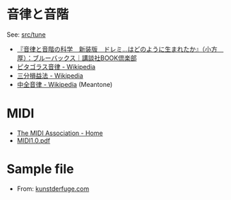 # 音律と音階

See: [src/tune](src/tune)

- [『音律と音階の科学　新装版　ドレミ…はどのように生まれたか』（小方　厚）：ブルーバックス｜講談社BOOK倶楽部](https://bookclub.kodansha.co.jp/product?item=0000310272)
- [ピタゴラス音律 - Wikipedia](https://ja.wikipedia.org/wiki/%E3%83%94%E3%82%BF%E3%82%B4%E3%83%A9%E3%82%B9%E9%9F%B3%E5%BE%8B)
- [三分損益法 - Wikipedia](https://ja.wikipedia.org/wiki/%E4%B8%89%E5%88%86%E6%90%8D%E7%9B%8A%E6%B3%95)
- [中全音律 - Wikipedia](https://ja.wikipedia.org/wiki/%E4%B8%AD%E5%85%A8%E9%9F%B3%E5%BE%8B) (Meantone)

# MIDI

- [The MIDI Association - Home](https://www.midi.org/specifications)
- [MIDI1.0.pdf](https://amei.or.jp/midistandardcommittee/MIDI1.0.pdf)

# Sample file

- From: [kunstderfuge.com](https://kunstderfuge.com/)
